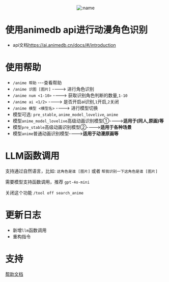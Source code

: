 </div>

<div align="center">

![:name](https://count.getloli.com/@anime_trace?name=anime_trace&theme=booru-jaypee&padding=7&offset=-5&align=top&scale=1&pixelated=1&darkmode=auto&num=0)

</div>

# 使用animedb api进行动漫角色识别
- api文档<https://ai.animedb.cn/docs/#/introduction>

# 使用帮助
- `/anime 帮助` ---查看帮助
- `/anime 识图 [图片]` ----> 进行角色识别
- `/anime num <1-10>` ----> 获取识别角色判断的数量,`1-10`
- `/anime ai <1/2>` ----> 是否开启ai识别,`1`开启,`2`关闭
- `/anime 模型 <模型名>` ----> 进行模型切换
- 模型可选: `pre_stable`, `anime_model_lovelive`, `anime`
- 模型`anime_model_lovelive`高级动画识别模型①---->**适用于(同人,原画)等**
- 模型`pre_stable`高级动画识别模型②---->**适用于各种场景**
- 模型`anime`普通动画识别模型---->**适用于动漫原画等**

# LLM函数调用

  支持通过自然语言，比如: `这角色是谁 [图片]` 或者 `帮我识别一下这角色是谁 [图片]`

  需要模型支持函数调用，推荐 `gpt-4o-mini`

  关闭这个功能 `/tool off search_anime`

# 更新日志
- 新增`llm`函数调用
- 重构指令



# 支持
[帮助文档](https://astrbot.soulter.top/center/docs/%E5%BC%80%E5%8F%91/%E6%8F%92%E4%BB%B6%E5%BC%80%E5%8F%91/
)
